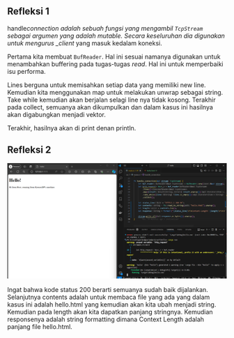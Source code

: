 ## Refleksi 1

handle*connection adalah sebuah fungsi yang mengambil `TcpStream` sebagai argumen yang adalah mutable. Secara keseluruhan dia digunakan untuk mengurus \_client* yang masuk kedalam koneksi.

Pertama kita membuat `BufReader`. Hal ini sesuai namanya digunakan untuk menambahkan buffering pada tugas-tugas _read_. Hal ini untuk memperbaiki isu performa.

Lines berguna untuk memisahkan setiap data yang memiliki new line. Kemudian kita menggunakan map untuk melakukan unwrap sebagai string. Take while kemudian akan berjalan selagi line nya tidak kosong. Terakhir pada collect, semuanya akan dikumpulkan dan dalam kasus ini hasilnya akan digabungkan menjadi vektor.

Terakhir, hasilnya akan di print denan println.

## Refleksi 2

![commit 2 ss](./README/reflection2.png)

Ingat bahwa kode status 200 berarti semuanya sudah baik dijalankan. Selanjutnya contents adalah untuk membaca file yang ada yang dalam kasus ini adalah hello.html yang kemudian akan kita ubah menjadi string. Kemudian pada length akan kita dapatkan panjang stringnya. Kemudian responsenya adalah string formatting dimana Context Length adalah panjang file hello.html.
